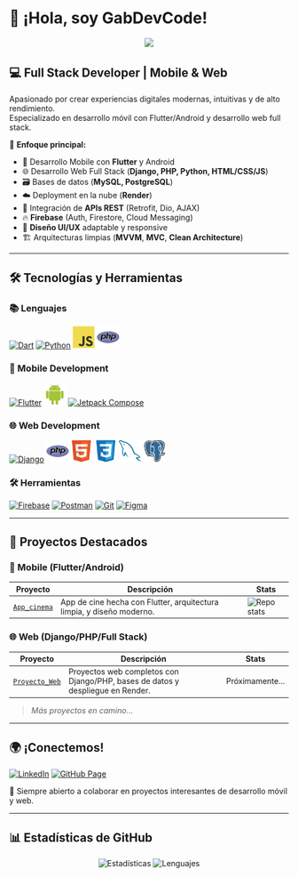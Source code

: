 # 👋 ¡Hola, soy GabDevCode!  

<p align="center"> 
  <img src="https://user-images.githubusercontent.com/74038190/225813708-98b745f2-7d22-48cf-9150-083f1b00d6c9.gif" width="800px"> 
</p>

## 💻 Full Stack Developer | Mobile & Web  

Apasionado por crear experiencias digitales modernas, intuitivas y de alto rendimiento.  
Especializado en desarrollo móvil con Flutter/Android y desarrollo web full stack.  

🚀 **Enfoque principal:**  
- 📱 Desarrollo Mobile con **Flutter** y Android 
- 🌐 Desarrollo Web Full Stack (**Django, PHP, Python, HTML/CSS/JS**)  
- 🗃️ Bases de datos (**MySQL, PostgreSQL**)  
- ☁️ Deployment en la nube (**Render**)  
- 🔄 Integración de **APIs REST** (Retrofit, Dio, AJAX)  
- 🔥 **Firebase** (Auth, Firestore, Cloud Messaging)  
- 🎨 **Diseño UI/UX** adaptable y responsive  
- 🏗️ Arquitecturas limpias (**MVVM**, **MVC**, **Clean Architecture**)  

---

## 🛠️ Tecnologías y Herramientas  

### 📚 Lenguajes  
<p align="left">
  <a href="https://dart.dev/" target="_blank"><img src="https://www.vectorlogo.zone/logos/dartlang/dartlang-icon.svg" alt="Dart" width="40" height="40"/></a>
  <a href="https://python.org/" target="_blank"><img src="https://www.vectorlogo.zone/logos/python/python-icon.svg" alt="Python" width="40" height="40"/></a>
  <a href="https://developer.mozilla.org/en-US/docs/Web/JavaScript" target="_blank"><img src="https://raw.githubusercontent.com/devicons/devicon/master/icons/javascript/javascript-original.svg" alt="JavaScript" width="40" height="40"/></a>
  <a href="https://www.php.net/" target="_blank"><img src="https://raw.githubusercontent.com/devicons/devicon/master/icons/php/php-original.svg" alt="PHP" width="40" height="40"/></a>
</p>

### 📱 Mobile Development  
<p align="left">
  <a href="https://flutter.dev" target="_blank"><img src="https://www.vectorlogo.zone/logos/flutterio/flutterio-icon.svg" alt="Flutter" width="40" height="40"/></a>
  <a href="https://developer.android.com" target="_blank"><img src="https://raw.githubusercontent.com/devicons/devicon/master/icons/android/android-original.svg" alt="Android" width="40" height="40"/></a>
  <a href="https://developer.android.com/jetpack/compose" target="_blank"><img src="https://avatars.githubusercontent.com/u/71742764?s=200&v=4" alt="Jetpack Compose" width="40" height="40"/></a>
</p>

### 🌐 Web Development  
<p align="left">
  <a href="https://www.djangoproject.com/" target="_blank"><img src="https://www.vectorlogo.zone/logos/djangoproject/djangoproject-icon.svg" alt="Django" width="40" height="40"/></a>
  <a href="https://www.php.net/" target="_blank"><img src="https://raw.githubusercontent.com/devicons/devicon/master/icons/php/php-original.svg" alt="PHP" width="40" height="40"/></a>
  <a href="https://www.w3.org/html/" target="_blank"><img src="https://raw.githubusercontent.com/devicons/devicon/master/icons/html5/html5-original.svg" alt="HTML5" width="40" height="40"/></a>
  <a href="https://www.w3schools.com/css/" target="_blank"><img src="https://raw.githubusercontent.com/devicons/devicon/master/icons/css3/css3-original.svg" alt="CSS3" width="40" height="40"/></a>
  <a href="https://www.mysql.com/" target="_blank"><img src="https://raw.githubusercontent.com/devicons/devicon/master/icons/mysql/mysql-original.svg" alt="MySQL" width="40" height="40"/></a>
  <a href="https://www.postgresql.org" target="_blank"><img src="https://raw.githubusercontent.com/devicons/devicon/master/icons/postgresql/postgresql-original.svg" alt="PostgreSQL" width="40" height="40"/></a>
</p>

### 🛠️ Herramientas  
<p align="left">
  <a href="https://firebase.google.com/" target="_blank"><img src="https://www.vectorlogo.zone/logos/firebase/firebase-icon.svg" alt="Firebase" width="40" height="40"/></a>
  <a href="https://postman.com" target="_blank"><img src="https://cdn.iconscout.com/icon/free/png-512/free-postman-logo-icon-3030217.png?f=webp&w=256" alt="Postman" width="40" height="40"/></a>
  <a href="https://git-scm.com/" target="_blank"><img src="https://www.vectorlogo.zone/logos/git-scm/git-scm-icon.svg" alt="Git" width="40" height="40"/></a>
  <a href="https://figma.com/" target="_blank"><img src="https://www.vectorlogo.zone/logos/figma/figma-icon.svg" alt="Figma" width="40" height="40"/></a>
 
</p>


---

## 🚀 Proyectos Destacados

### 📱 Mobile (Flutter/Android)
| Proyecto | Descripción | Stats |
|---------|-------------|--------|
| [`App_cinema`](https://github.com/G-Kr4V3n/App_cinema) | App de cine hecha con Flutter, arquitectura limpia, y diseño moderno. | ![Repo stats](https://github-readme-stats.vercel.app/api/pin/?username=G-Kr4V3n&repo=App_cinema&theme=radical) |

### 🌐 Web (Django/PHP/Full Stack)
| Proyecto | Descripción | Stats |
|---------|-------------|--------|
| [`Proyecto_Web`](https://github.com/G-Kr4V3n) | Proyectos web completos con Django/PHP, bases de datos y despliegue en Render. | Próximamente... |

> *Más proyectos en camino...*

---

## 🌍 ¡Conectemos!  
<p align="left">
  <a href="https://www.linkedin.com/in/eduardo-gabriel-6a814035b/" target="_blank"><img src="https://www.vectorlogo.zone/logos/linkedin/linkedin-icon.svg" alt="LinkedIn" width="30" height="30"/></a>
  <a href="https://g-kr4v3n.github.io/" target="_blank"><img src="https://www.vectorlogo.zone/logos/github/github-tile.svg" alt="GitHub Page" width="30" height="30"/></a>
</p>

📌 Siempre abierto a colaborar en proyectos interesantes de desarrollo móvil y web.  

---

## 📊 Estadísticas de GitHub  

<p align="center">
  <img src="https://github-readme-stats.vercel.app/api?username=GaboDevCode&show_icons=true&theme=radical" alt="Estadísticas" width="48%"/>
  <img src="https://github-readme-stats.vercel.app/api/top-langs/?username=GaboDevCode&layout=compact&theme=radical" alt="Lenguajes" width="45%"/>
</p>
